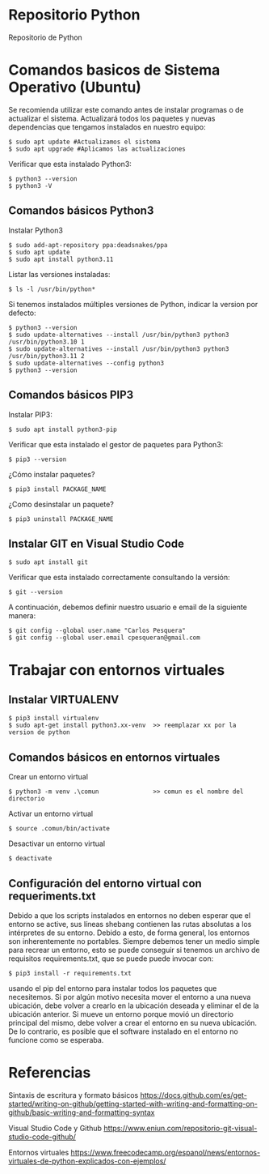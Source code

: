 # Repositorio Python
Repositorio de Python

# Comandos basicos de Sistema Operativo (Ubuntu)
Se recomienda utilizar este comando antes de instalar programas o de actualizar el sistema.
Actualizará todos los paquetes y nuevas dependencias que tengamos instalados en nuestro equipo:
```
$ sudo apt update #Actualizamos el sistema
$ sudo apt upgrade #Aplicamos las actualizaciones
```
Verificar que esta instalado Python3:
```
$ python3 --version
$ python3 -V
```
## Comandos básicos Python3
Instalar Python3
```
$ sudo add-apt-repository ppa:deadsnakes/ppa
$ sudo apt update
$ sudo apt install python3.11
```
Listar las versiones instaladas:
```
$ ls -l /usr/bin/python*
```
Si tenemos instalados múltiples versiones de Python, indicar la version por defecto:
```
$ python3 --version
$ sudo update-alternatives --install /usr/bin/python3 python3 /usr/bin/python3.10 1
$ sudo update-alternatives --install /usr/bin/python3 python3 /usr/bin/python3.11 2
$ sudo update-alternatives --config python3
$ python3 --version
```
## Comandos básicos PIP3
Instalar PIP3:
```
$ sudo apt install python3-pip
```
Verificar que esta instalado el gestor de paquetes para Python3:
```
$ pip3 --version
```
¿Cómo instalar paquetes?
```
$ pip3 install PACKAGE_NAME
```
¿Como desinstalar un paquete?
```
$ pip3 uninstall PACKAGE_NAME
```
## Instalar GIT en Visual Studio Code
```
$ sudo apt install git
```
Verificar que esta instalado correctamente consultando la versión:
```
$ git --version
```
A continuación, debemos definir nuestro usuario e email de la siguiente manera:
```
$ git config --global user.name "Carlos Pesquera"
$ git config --global user.email cpesqueran@gmail.com
```
# Trabajar con entornos virtuales

## Instalar VIRTUALENV
```
$ pip3 install virtualenv
$ sudo apt-get install python3.xx-venv  >> reemplazar xx por la version de python
```
## Comandos básicos en entornos virtuales
Crear un entorno virtual
```
$ python3 -m venv .\comun               >> comun es el nombre del directorio
```
Activar un entorno virtual
```
$ source .comun/bin/activate
```
Desactivar un entorno virtual
```
$ deactivate
```
## Configuración del entorno virtual con requeriments.txt
Debido a que los scripts instalados en entornos no deben esperar que el entorno se active, sus líneas shebang contienen las rutas absolutas a los intérpretes de su entorno. Debido a esto, de forma general, los entornos son inherentemente no portables. Siempre debemos tener un medio simple para recrear un entorno, esto se puede conseguir si tenemos un archivo de requisitos requirements.txt, que se puede puede invocar con:
```
$ pip3 install -r requirements.txt
```
usando el pip del entorno para instalar todos los paquetes que necesitemos. Si por algún motivo necesita mover el entorno a una nueva ubicación, debe volver a crearlo en la ubicación deseada y eliminar el de la ubicación anterior. Si mueve un entorno porque movió un directorio principal del mismo, debe volver a crear el entorno en su nueva ubicación. De lo contrario, es posible que el software instalado en el entorno no funcione como se esperaba.

# Referencias
Sintaxis de escritura y formato básicos
https://docs.github.com/es/get-started/writing-on-github/getting-started-with-writing-and-formatting-on-github/basic-writing-and-formatting-syntax

Visual Studio Code y Github
https://www.eniun.com/repositorio-git-visual-studio-code-github/

Entornos virtuales
https://www.freecodecamp.org/espanol/news/entornos-virtuales-de-python-explicados-con-ejemplos/

